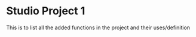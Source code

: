 # Studio Project 1
This is to list all the added functions in the project and their uses/definition

